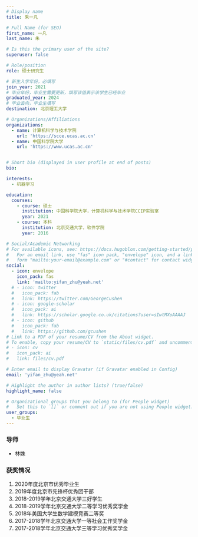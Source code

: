 ```yaml
---
# Display name
title: 朱一凡

# Full Name (for SEO)
first_name: 一凡
last_name: 朱

# Is this the primary user of the site?
superuser: false

# Role/position
role: 硕士研究生 

# 新生入学年份，必填写
join_year: 2021
# 毕业年份，毕业生需要更新，填写该值表示该学生已经毕业
graduated_year: 2024
# 毕业去向，毕业生填写
destination: 北京理工大学

# Organizations/Affiliations
organizations:
  - name: 计算机科学与技术学院
    url: 'https://scce.ucas.ac.cn'  
  - name: 中国科学院大学
    url: 'https://www.ucas.ac.cn'


# Short bio (displayed in user profile at end of posts)
bio:

interests:
  - 机器学习

education:
  courses:
    - course: 硕士
      institution: 中国科学院大学，计算机科学与技术学院CCIP实验室
      year: 2021
    - course: 本科
      institution: 北京交通大学，软件学院
      year: 2016

# Social/Academic Networking
# For available icons, see: https://docs.hugoblox.com/getting-started/page-builder/#icons
#   For an email link, use "fas" icon pack, "envelope" icon, and a link in the
#   form "mailto:your-email@example.com" or "#contact" for contact widget.
social:
  - icon: envelope
    icon_pack: fas
    link: 'mailto:yifan_zhu@yeah.net'
  # - icon: twitter
  #   icon_pack: fab
  #   link: https://twitter.com/GeorgeCushen
  # - icon: google-scholar
  #   icon_pack: ai
  #   link: https://scholar.google.co.uk/citations?user=sIwtMXoAAAAJ
  # - icon: github
  #   icon_pack: fab
  #   link: https://github.com/gcushen
# Link to a PDF of your resume/CV from the About widget.
# To enable, copy your resume/CV to `static/files/cv.pdf` and uncomment the lines below.
# - icon: cv
#   icon_pack: ai
#   link: files/cv.pdf

# Enter email to display Gravatar (if Gravatar enabled in Config)
email: 'yifan_zhu@yeah.net'

# Highlight the author in author lists? (true/false)
highlight_name: false

# Organizational groups that you belong to (for People widget)
#   Set this to `[]` or comment out if you are not using People widget.
user_groups:
  - 毕业生
---
```

### **导师** 
 - 林姝



### **获奖情况**
1. 2020年度北京市优秀毕业生
2. 2019年度北京市先锋杯优秀团干部
3. 2018-2019学年北京交通大学三好学生
4. 2018-2019学年北京交通大学二等学习优秀奖学金
5. 2018年美国大学生数学建模竞赛二等奖
6. 2017-2018学年北京交通大学一等社会工作奖学金
7. 2017-2018学年北京交通大学三等学习优秀奖学金
